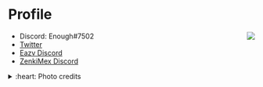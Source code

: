 # Profile

<img align='right' src="https://discord.c99.nl/widget/theme-4/754184329478799502.png"/>

- Discord: Enough#7502
- [Twitter](https://twitter.com/Enoughsdv)
- [Eazv Discord](https://discord.link/EazvDev)
- [ZenkiMex Discord](https://discord.gg/NBDD97H)

<details>
  <summary>:heart: Photo credits</summary>
    https://www.pixiv.net/en/users/11365815
</details>
